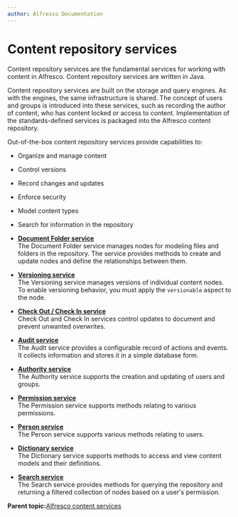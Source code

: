 ```yaml
---
author: Alfresco Documentation
---
```


# Content repository services

Content repository services are the fundamental services for working with content in Alfresco. Content repository services are written in Java.

Content repository services are built on the storage and query engines. As with the engines, the same infrastructure is shared. The concept of users and groups is introduced into these services, such as recording the author of content, who has content locked or access to content. Implementation of the standards-defined services is packaged into the Alfresco content repository.

Out-of-the-box content repository services provide capabilities to:

-   Organize and manage content
-   Control versions
-   Record changes and updates
-   Enforce security
-   Model content types
-   Search for information in the repository

-   **[Document Folder service](../concepts/serv-filefolder-about.md)**  
The Document Folder service manages nodes for modeling files and folders in the repository. The service provides methods to create and update nodes and define the relationships between them.
-   **[Versioning service](../concepts/serv-version-about.md)**  
The Versioning service manages versions of individual content nodes. To enable versioning behavior, you must apply the `versionable` aspect to the node.
-   **[Check Out / Check In service](../concepts/serv-checkout-about.md)**  
Check Out and Check In services control updates to document and prevent unwanted overwrites.
-   **[Audit service](../concepts/serv-audit-about.md)**  
The Audit service provides a configurable record of actions and events. It collects information and stores it in a simple database form.
-   **[Authority service](../concepts/serv-authority-about.md)**  
The Authority service supports the creation and updating of users and groups.
-   **[Permission service](../concepts/serv-permission-about.md)**  
 The Permission service supports methods relating to various permissions.
-   **[Person service](../concepts/serv-person-about.md)**  
 The Person service supports various methods relating to users.
-   **[Dictionary service](../concepts/serv-dictionary-about.md)**  
The Dictionary service supports methods to access and view content models and their definitions.
-   **[Search service](../concepts/serv-search-about.md)**  
The Search service provides methods for querying the repository and returning a filtered collection of nodes based on a user's permission.

**Parent topic:**[Alfresco content services](../concepts/serv-about.md)

